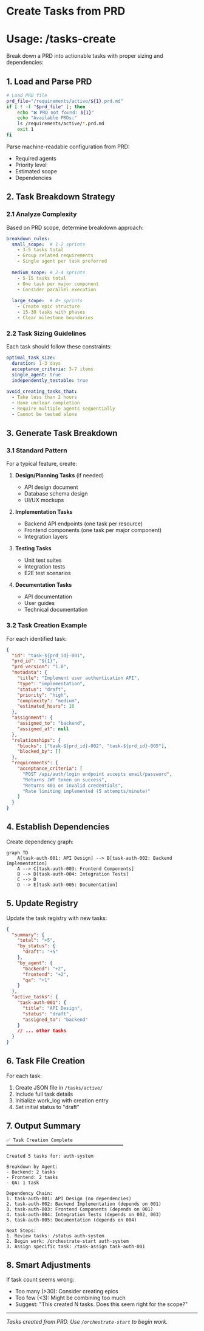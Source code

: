 # Create Tasks from PRD
# Usage: /tasks-create <prd-id>

Break down a PRD into actionable tasks with proper sizing and dependencies:

## 1. Load and Parse PRD

```bash
# Load PRD file
prd_file="/requirements/active/${1}.prd.md"
if [ ! -f "$prd_file" ]; then
    echo "❌ PRD not found: ${1}"
    echo "Available PRDs:"
    ls /requirements/active/*.prd.md
    exit 1
fi
```

Parse machine-readable configuration from PRD:
- Required agents
- Priority level  
- Estimated scope
- Dependencies

## 2. Task Breakdown Strategy

### 2.1 Analyze Complexity
Based on PRD scope, determine breakdown approach:

```yaml
breakdown_rules:
  small_scope:  # 1-2 sprints
    - 3-5 tasks total
    - Group related requirements
    - Single agent per task preferred
    
  medium_scope: # 2-4 sprints
    - 5-15 tasks total
    - One task per major component
    - Consider parallel execution
    
  large_scope:  # 4+ sprints
    - Create epic structure
    - 15-30 tasks with phases
    - Clear milestone boundaries
```

### 2.2 Task Sizing Guidelines

Each task should follow these constraints:

```yaml
optimal_task_size:
  duration: 1-3 days
  acceptance_criteria: 3-7 items
  single_agent: true
  independently_testable: true
  
avoid_creating_tasks_that:
  - Take less than 2 hours
  - Have unclear completion
  - Require multiple agents sequentially  
  - Cannot be tested alone
```

## 3. Generate Task Breakdown

### 3.1 Standard Pattern
For a typical feature, create:

1. **Design/Planning Tasks** (if needed)
   - API design document
   - Database schema design
   - UI/UX mockups

2. **Implementation Tasks**
   - Backend API endpoints (one task per resource)
   - Frontend components (one task per major component)
   - Integration layers

3. **Testing Tasks**
   - Unit test suites
   - Integration tests
   - E2E test scenarios

4. **Documentation Tasks**
   - API documentation
   - User guides
   - Technical documentation

### 3.2 Task Creation Example

For each identified task:

```json
{
  "id": "task-${prd_id}-001",
  "prd_id": "${1}",
  "prd_version": "1.0",
  "metadata": {
    "title": "Implement user authentication API",
    "type": "implementation",
    "status": "draft",
    "priority": "high",
    "complexity": "medium",
    "estimated_hours": 16
  },
  "assignment": {
    "assigned_to": "backend",
    "assigned_at": null
  },
  "relationships": {
    "blocks": ["task-${prd_id}-002", "task-${prd_id}-005"],
    "blocked_by": []
  },
  "requirements": {
    "acceptance_criteria": [
      "POST /api/auth/login endpoint accepts email/password",
      "Returns JWT token on success",
      "Returns 401 on invalid credentials",
      "Rate limiting implemented (5 attempts/minute)"
    ]
  }
}
```

## 4. Establish Dependencies

Create dependency graph:

```mermaid
graph TD
    A[task-auth-001: API Design] --> B[task-auth-002: Backend Implementation]
    A --> C[task-auth-003: Frontend Components]
    B --> D[task-auth-004: Integration Tests]
    C --> D
    D --> E[task-auth-005: Documentation]
```

## 5. Update Registry

Update the task registry with new tasks:

```json
{
  "summary": {
    "total": "+5",
    "by_status": {
      "draft": "+5"
    },
    "by_agent": {
      "backend": "+2",
      "frontend": "+2",
      "qa": "+1"
    }
  },
  "active_tasks": {
    "task-auth-001": {
      "title": "API Design",
      "status": "draft",
      "assigned_to": "backend"
    }
    // ... other tasks
  }
}
```

## 6. Task File Creation

For each task:
1. Create JSON file in `/tasks/active/`
2. Include full task details
3. Initialize work_log with creation entry
4. Set initial status to "draft"

## 7. Output Summary

```
✅ Task Creation Complete
═══════════════════════════════════════════

Created 5 tasks for: auth-system

Breakdown by Agent:
- Backend: 2 tasks
- Frontend: 2 tasks  
- QA: 1 task

Dependency Chain:
1. task-auth-001: API Design (no dependencies)
2. task-auth-002: Backend Implementation (depends on 001)
3. task-auth-003: Frontend Components (depends on 001)
4. task-auth-004: Integration Tests (depends on 002, 003)
5. task-auth-005: Documentation (depends on 004)

Next Steps:
1. Review tasks: /status auth-system
2. Begin work: /orchestrate-start auth-system
3. Assign specific task: /task-assign task-auth-001
```

## 8. Smart Adjustments

If task count seems wrong:
- Too many (>30): Consider creating epics
- Too few (<3): Might be combining too much
- Suggest: "This created N tasks. Does this seem right for the scope?"

---
*Tasks created from PRD. Use `/orchestrate-start` to begin work.*
